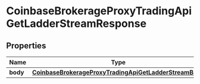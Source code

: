 
# CoinbaseBrokerageProxyTradingApiGetLadderStreamResponse

## Properties
Name | Type | Description | Notes
------------ | ------------- | ------------- | -------------
**body** | [**CoinbaseBrokerageProxyTradingApiGetLadderStreamBody**](CoinbaseBrokerageProxyTradingApiGetLadderStreamBody.md) |  |  [optional]



